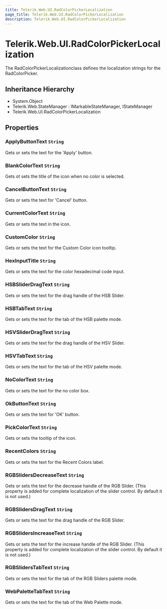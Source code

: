 ```yaml
---
title: Telerik.Web.UI.RadColorPickerLocalization
page_title: Telerik.Web.UI.RadColorPickerLocalization
description: Telerik.Web.UI.RadColorPickerLocalization
---
```


# Telerik.Web.UI.RadColorPickerLocalization

The RadColorPickerLocalizationclass defines the localization strings for the RadColorPicker.

## Inheritance Hierarchy

* System.Object
* Telerik.Web.StateManager : IMarkableStateManager, IStateManager
* Telerik.Web.UI.RadColorPickerLocalization

## Properties

###  ApplyButtonText `String`

Gets or sets the text for the 'Apply' button.

###  BlankColorText `String`

Gets ot sets the title of the icon when no color is selected.

###  CancelButtonText `String`

Gets or sets the text for 'Cancel' button.

###  CurrentColorText `String`

Gets or sets the text in the icon.

###  CustomColor `String`

Gets or sets the text for the Custom Color icon tooltip.

###  HexInputTitle `String`

Gets or sets the text for the color hexadecimal code input.

###  HSBSliderDragText `String`

Gets or sets the text for the drag handle of the HSB Slider.

###  HSBTabText `String`

Gets or sets the text for the tab of the HSB palette mode.

###  HSVSliderDragText `String`

Gets or sets the text for the drag handle of the HSV Slider.

###  HSVTabText `String`

Gets or sets the text for the tab of the HSV palette mode.

###  NoColorText `String`

Gets or sets the text for the no color box.

###  OkButtonText `String`

Gets or sets the text for 'OK' button.

###  PickColorText `String`

Gets or sets the tooltip of the icon.

###  RecentColors `String`

Gets or sets the text for the Recent Colors label.

###  RGBSlidersDecreaseText `String`

Gets or sets the text for the decrease handle of the RGB Slider. 
            (This property is added for complete localization of the slider control. By default it is not used.)

###  RGBSlidersDragText `String`

Gets or sets the text for the drag handle of the RGB Slider.

###  RGBSlidersIncreaseText `String`

Gets or sets the text for the increase handle of the RGB Slider. 
            (This property is added for complete localization of the slider control. By default it is not used.)

###  RGBSlidersTabText `String`

Gets or sets the text for the tab of the RGB Sliders palette mode.

###  WebPaletteTabText `String`

Gets or sets the text for the tab of the Web Palette mode.

